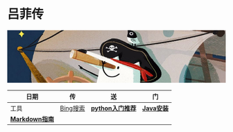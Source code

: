 # 吕菲传

![Captain](images/望远镜.jpg)


日期 | **传** | **送** | **门** 
---- | ---- | ---- |---
工具 | [Bing搜索](https://cn.bing.com/) | [**python入门推荐**](https://whve.github.io/a/python/) | [**Java安装**](https://whve.github.io/a/Java/)
[**Markdown指南**](https://whve.github.io/a/markdown/) |  |  | 

